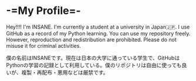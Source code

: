 # -=My Profile=-

Hey!!!! I'm INSANE. I'm currently a student at a university in Japan🇯🇵. I use GitHub as a record of my Python learning. You can use my repository freely. However, reproduction and redistribution are prohibited. Please do not misuse it for criminal activities.  
  
僕の名前はINSANEです。現在は日本の大学に通っている学生で、GitHubはPythonの学習の記録として利用している。僕のリポジトリは自由に使っても良いが、複製・再配布・悪用などは厳禁です。

